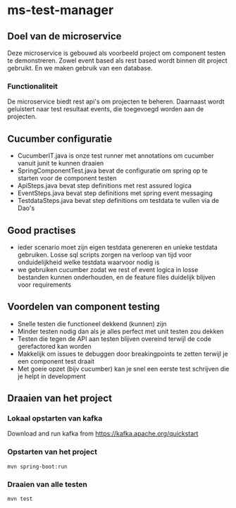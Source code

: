 # ms-test-manager

## Doel van de microservice
Deze microservice is gebouwd als voorbeeld project om component testen te demonstreren. Zowel event based als rest based wordt binnen dit project gebruikt. En we maken gebruik van een database.

### Functionaliteit
De microservice biedt rest api's om projecten te beheren. 
Daarnaast wordt geluistert naar test resultaat events, die toegevoegd worden aan de projecten.

## Cucumber configuratie
- CucumberIT.java is onze test runner met annotations om cucumber vanuit junit te kunnen draaien
- SpringComponentTest.java bevat de configuratie om spring op te starten voor de component testen
- ApiSteps.java bevat step definitions met rest assured logica
- EventSteps.java bevat step definitions met spring event messaging
- TestdataSteps.java bevat step definitions om testdata te vullen via de Dao's

## Good practises
- ieder scenario moet zijn eigen testdata genereren en unieke testdata gebruiken. Losse sql scripts zorgen na verloop van tijd voor onduidelijkheid welke testdata waarvoor nodig is
- we gebruiken cucumber zodat we rest of event logica in losse bestanden kunnen onderhouden, en de feature files duidelijk blijven voor requirements

## Voordelen van component testing
- Snelle testen die functioneel dekkend (kunnen) zijn
- Minder testen nodig dan als je alles perfect met unit testen zou dekken
- Testen die tegen de API aan testen blijven overeind terwijl de code gerefactored kan worden
- Makkelijk om issues te debuggen door breakingpoints te zetten terwijl je een component test draait
- Met goeie opzet (bijv cucumber) kan je snel een eerste test schrijven die je helpt in development


## Draaien van het project

### Lokaal opstarten van kafka
Download and run kafka from https://kafka.apache.org/quickstart

### Opstarten van het project
`mvn spring-boot:run`

### Draaien van alle testen
`mvn test`